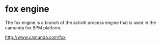 fox engine
==========

The fox engine is a branch of the activiti process engine that is used in the camunda fox BPM platform.

http://www.camunda.com/fox
